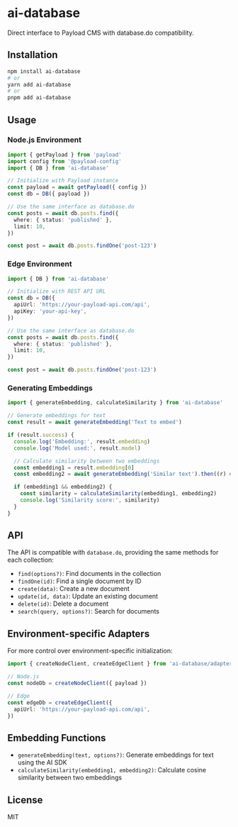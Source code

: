 # ai-database

Direct interface to Payload CMS with database.do compatibility.

## Installation

```bash
npm install ai-database
# or
yarn add ai-database
# or
pnpm add ai-database
```

## Usage

### Node.js Environment

```typescript
import { getPayload } from 'payload'
import config from '@payload-config'
import { DB } from 'ai-database'

// Initialize with Payload instance
const payload = await getPayload({ config })
const db = DB({ payload })

// Use the same interface as database.do
const posts = await db.posts.find({
  where: { status: 'published' },
  limit: 10,
})

const post = await db.posts.findOne('post-123')
```

### Edge Environment

```typescript
import { DB } from 'ai-database'

// Initialize with REST API URL
const db = DB({
  apiUrl: 'https://your-payload-api.com/api',
  apiKey: 'your-api-key',
})

// Use the same interface as database.do
const posts = await db.posts.find({
  where: { status: 'published' },
  limit: 10,
})

const post = await db.posts.findOne('post-123')
```

### Generating Embeddings

```typescript
import { generateEmbedding, calculateSimilarity } from 'ai-database'

// Generate embeddings for text
const result = await generateEmbedding('Text to embed')

if (result.success) {
  console.log('Embedding:', result.embedding)
  console.log('Model used:', result.model)

  // Calculate similarity between two embeddings
  const embedding1 = result.embedding[0]
  const embedding2 = await generateEmbedding('Similar text').then((r) => r.embedding?.[0])

  if (embedding1 && embedding2) {
    const similarity = calculateSimilarity(embedding1, embedding2)
    console.log('Similarity score:', similarity)
  }
}
```

## API

The API is compatible with `database.do`, providing the same methods for each collection:

- `find(options?)`: Find documents in the collection
- `findOne(id)`: Find a single document by ID
- `create(data)`: Create a new document
- `update(id, data)`: Update an existing document
- `delete(id)`: Delete a document
- `search(query, options?)`: Search for documents

## Environment-specific Adapters

For more control over environment-specific initialization:

```typescript
import { createNodeClient, createEdgeClient } from 'ai-database/adapters'

// Node.js
const nodeDb = createNodeClient({ payload })

// Edge
const edgeDb = createEdgeClient({
  apiUrl: 'https://your-payload-api.com/api',
})
```

## Embedding Functions

- `generateEmbedding(text, options?)`: Generate embeddings for text using the AI SDK
- `calculateSimilarity(embedding1, embedding2)`: Calculate cosine similarity between two embeddings

## License

MIT
